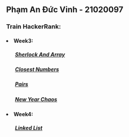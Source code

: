 <h2>Phạm An Đức Vinh - 21020097</h2>
<h3><p>Train HackerRank:</p></h4>

<h4><li>Week3:</li></h4>
<h5><ol><a href="https://www.hackerrank.com/challenges/sherlock-and-array/problem">Sherlock And Array</a></ol></h5>
<h5><ol><a href="https://www.hackerrank.com/challenges/closest-numbers/problem">Closest Numbers</a></ol></h5>
<h5><ol><a href="https://www.hackerrank.com/challenges/pairs/problem">Pairs</a></ol></h5>
<h5><ol><a href="https://www.hackerrank.com/challenges/new-year-chaos/problem">New Year Chaos</a></ol></h5>

<h4><li>Week4:</li></h4>
<h5><ol><a href="https://www.hackerrank.com/domains/data-structures/linked-lists/difficulty/all/page/1">Linked List</a></ol></h5>


